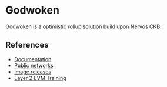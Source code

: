 # Godwoken

Godwoken is a optimistic rollup solution build upon Nervos CKB.

## References

* [Documentation](https://docs.godwoken.io)
* [Public networks](https://github.com/nervosnetwork/godwoken-public)
* [Image releases](https://github.com/nervosnetwork/godwoken-docker-prebuilds)
* [Layer 2 EVM Training](https://nervos.gitbook.io/layer-2-evm/)
